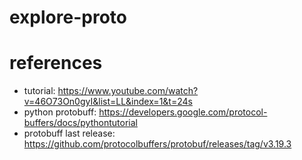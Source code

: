 # explore-proto

# references
* tutorial: https://www.youtube.com/watch?v=46O73On0gyI&list=LL&index=1&t=24s
* python protobuff: https://developers.google.com/protocol-buffers/docs/pythontutorial
* protobuff last release: https://github.com/protocolbuffers/protobuf/releases/tag/v3.19.3